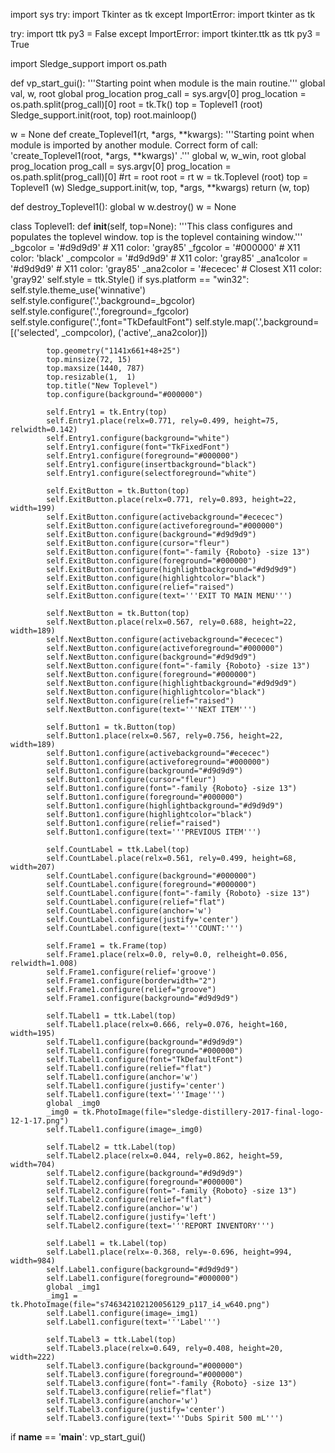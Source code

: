 import sys
try:
    import Tkinter as tk
except ImportError:
    import tkinter as tk
    
try:
    import ttk
    py3 = False
except ImportError:
    import tkinter.ttk as ttk
    py3 = True
    
import Sledge_support
import os.path

def vp_start_gui():
        '''Starting point when module is the main routine.'''
        global val, w, root
        global prog_location
        prog_call = sys.argv[0]
        prog_location = os.path.split(prog_call)[0]
        root = tk.Tk()
        top = Toplevel1 (root)
        Sledge_support.init(root, top)
        root.mainloop()
    
w = None
def create_Toplevel1(rt, *args, **kwargs):
        '''Starting point when module is imported by another module.
           Correct form of call: 'create_Toplevel1(root, *args, **kwargs)' .'''
        global w, w_win, root
        global prog_location
        prog_call = sys.argv[0]
        prog_location = os.path.split(prog_call)[0]
        #rt = root
        root = rt
        w = tk.Toplevel (root)
        top = Toplevel1 (w)
        Sledge_support.init(w, top, *args, **kwargs)
        return (w, top)
    
def destroy_Toplevel1():
        global w
        w.destroy()
        w = None
    
class Toplevel1:
        def __init__(self, top=None):
            '''This class configures and populates the toplevel window.
               top is the toplevel containing window.'''
            _bgcolor = '#d9d9d9'  # X11 color: 'gray85'
            _fgcolor = '#000000'  # X11 color: 'black'
            _compcolor = '#d9d9d9' # X11 color: 'gray85'
            _ana1color = '#d9d9d9' # X11 color: 'gray85'
            _ana2color = '#ececec' # Closest X11 color: 'gray92'
            self.style = ttk.Style()
            if sys.platform == "win32":
                self.style.theme_use('winnative')
            self.style.configure('.',background=_bgcolor)
            self.style.configure('.',foreground=_fgcolor)
            self.style.configure('.',font="TkDefaultFont")
            self.style.map('.',background=
                [('selected', _compcolor), ('active',_ana2color)])
    
            top.geometry("1141x661+48+25")
            top.minsize(72, 15)
            top.maxsize(1440, 787)
            top.resizable(1,  1)
            top.title("New Toplevel")
            top.configure(background="#000000")
    
            self.Entry1 = tk.Entry(top)
            self.Entry1.place(relx=0.771, rely=0.499, height=75, relwidth=0.142)
            self.Entry1.configure(background="white")
            self.Entry1.configure(font="TkFixedFont")
            self.Entry1.configure(foreground="#000000")
            self.Entry1.configure(insertbackground="black")
            self.Entry1.configure(selectforeground="white")
    
            self.ExitButton = tk.Button(top)
            self.ExitButton.place(relx=0.771, rely=0.893, height=22, width=199)
            self.ExitButton.configure(activebackground="#ececec")
            self.ExitButton.configure(activeforeground="#000000")
            self.ExitButton.configure(background="#d9d9d9")
            self.ExitButton.configure(cursor="fleur")
            self.ExitButton.configure(font="-family {Roboto} -size 13")
            self.ExitButton.configure(foreground="#000000")
            self.ExitButton.configure(highlightbackground="#d9d9d9")
            self.ExitButton.configure(highlightcolor="black")
            self.ExitButton.configure(relief="raised")
            self.ExitButton.configure(text='''EXIT TO MAIN MENU''')
   
            self.NextButton = tk.Button(top)
            self.NextButton.place(relx=0.567, rely=0.688, height=22, width=189)
            self.NextButton.configure(activebackground="#ececec")
            self.NextButton.configure(activeforeground="#000000")
            self.NextButton.configure(background="#d9d9d9")
            self.NextButton.configure(font="-family {Roboto} -size 13")
            self.NextButton.configure(foreground="#000000")
            self.NextButton.configure(highlightbackground="#d9d9d9")
            self.NextButton.configure(highlightcolor="black")
            self.NextButton.configure(relief="raised")
            self.NextButton.configure(text='''NEXT ITEM''')
    
            self.Button1 = tk.Button(top)
            self.Button1.place(relx=0.567, rely=0.756, height=22, width=189)
            self.Button1.configure(activebackground="#ececec")
            self.Button1.configure(activeforeground="#000000")
            self.Button1.configure(background="#d9d9d9")
            self.Button1.configure(cursor="fleur")
            self.Button1.configure(font="-family {Roboto} -size 13")
            self.Button1.configure(foreground="#000000")
            self.Button1.configure(highlightbackground="#d9d9d9")
            self.Button1.configure(highlightcolor="black")
            self.Button1.configure(relief="raised")
            self.Button1.configure(text='''PREVIOUS ITEM''')
    
            self.CountLabel = ttk.Label(top)
            self.CountLabel.place(relx=0.561, rely=0.499, height=68, width=207)
            self.CountLabel.configure(background="#000000")
            self.CountLabel.configure(foreground="#000000")
            self.CountLabel.configure(font="-family {Roboto} -size 13")
            self.CountLabel.configure(relief="flat")
            self.CountLabel.configure(anchor='w')
            self.CountLabel.configure(justify='center')
            self.CountLabel.configure(text='''COUNT:''')
    
            self.Frame1 = tk.Frame(top)
            self.Frame1.place(relx=0.0, rely=0.0, relheight=0.056, relwidth=1.008)
            self.Frame1.configure(relief='groove')
            self.Frame1.configure(borderwidth="2")
            self.Frame1.configure(relief="groove")
            self.Frame1.configure(background="#d9d9d9")
    
            self.TLabel1 = ttk.Label(top)
            self.TLabel1.place(relx=0.666, rely=0.076, height=160, width=195)
            self.TLabel1.configure(background="#d9d9d9")
            self.TLabel1.configure(foreground="#000000")
            self.TLabel1.configure(font="TkDefaultFont")
            self.TLabel1.configure(relief="flat")
            self.TLabel1.configure(anchor='w')
            self.TLabel1.configure(justify='center')
            self.TLabel1.configure(text='''Image''')
            global _img0
            _img0 = tk.PhotoImage(file="sledge-distillery-2017-final-logo-12-1-17.png")
            self.TLabel1.configure(image=_img0)
    
            self.TLabel2 = ttk.Label(top)
            self.TLabel2.place(relx=0.044, rely=0.862, height=59, width=704)
            self.TLabel2.configure(background="#d9d9d9")
            self.TLabel2.configure(foreground="#000000")
            self.TLabel2.configure(font="-family {Roboto} -size 13")
            self.TLabel2.configure(relief="flat")
            self.TLabel2.configure(anchor='w')
            self.TLabel2.configure(justify='left')
            self.TLabel2.configure(text='''REPORT INVENTORY''')
    
            self.Label1 = tk.Label(top)
            self.Label1.place(relx=-0.368, rely=-0.696, height=994, width=984)
            self.Label1.configure(background="#d9d9d9")
            self.Label1.configure(foreground="#000000")
            global _img1
            _img1 = tk.PhotoImage(file="s746342102120056129_p117_i4_w640.png")
            self.Label1.configure(image=_img1)
            self.Label1.configure(text='''Label''')
    
            self.TLabel3 = ttk.Label(top)
            self.TLabel3.place(relx=0.649, rely=0.408, height=20, width=222)
            self.TLabel3.configure(background="#000000")
            self.TLabel3.configure(foreground="#000000")
            self.TLabel3.configure(font="-family {Roboto} -size 13")
            self.TLabel3.configure(relief="flat")
            self.TLabel3.configure(anchor='w')
            self.TLabel3.configure(justify='center')
            self.TLabel3.configure(text='''Dubs Spirit 500 mL''')
   
if __name__ == '__main__':
    vp_start_gui()
